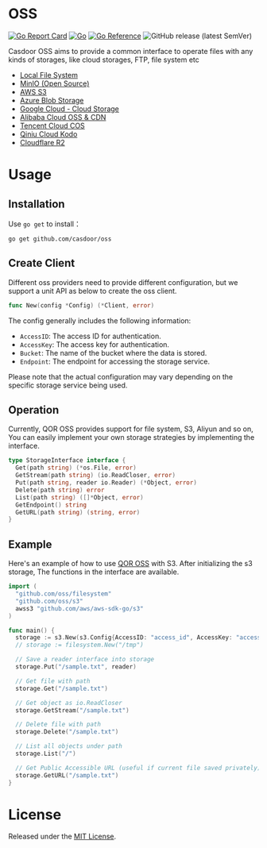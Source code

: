 # OSS

[![Go Report Card](https://goreportcard.com/badge/github.com/casdoor/oss)](https://goreportcard.com/report/github.com/casdoor/oss)
[![Go](https://github.com/casdoor/oss/actions/workflows/ci.yml/badge.svg)](https://github.com/casdoor/oss/actions/workflows/ci.yml)
[![Go Reference](https://pkg.go.dev/badge/github.com/casdoor/oss.svg)](https://pkg.go.dev/github.com/casdoor/oss)
![GitHub release (latest SemVer)](https://img.shields.io/github/v/release/casdoor/oss)

Casdoor OSS aims to provide a common interface to operate files with any kinds of storages, like cloud storages, FTP, file system etc

- [Local File System](https://github.com/casdoor/oss/tree/master/filesystem)
- [MinIO (Open Source)](https://min.io)
- [AWS S3](https://aws.amazon.com/s3)
- [Azure Blob Storage](https://azure.microsoft.com/en-us/products/storage/blobs)
- [Google Cloud - Cloud Storage](https://cloud.google.com/storage)
- [Alibaba Cloud OSS & CDN](https://cn.aliyun.com/product/oss)
- [Tencent Cloud COS](https://cloud.tencent.com/product/cos)
- [Qiniu Cloud Kodo](https://www.qiniu.com/products/kodo)
- [Cloudflare R2](https://developers.cloudflare.com/r2/)

# Usage

## Installation

Use `go get` to install：

```
go get github.com/casdoor/oss
```

## Create Client

Different oss providers need to provide different configuration, but we support a unit API as below to create the oss client.

```go
func New(config *Config) (*Client, error)
```

The config generally includes the following information:

- `AccessID`: The access ID for authentication.
- `AccessKey`: The access key for authentication.
- `Bucket`: The name of the bucket where the data is stored.
- `Endpoint`: The endpoint for accessing the storage service.

Please note that the actual configuration may vary depending on the specific storage service being used.

## Operation

Currently, QOR OSS provides support for file system, S3, Aliyun and so on, You can easily implement your own storage strategies by implementing the interface.

```go
type StorageInterface interface {
  Get(path string) (*os.File, error)
  GetStream(path string) (io.ReadCloser, error)
  Put(path string, reader io.Reader) (*Object, error)
  Delete(path string) error
  List(path string) ([]*Object, error)
  GetEndpoint() string
  GetURL(path string) (string, error)
}
```

## Example

Here's an example of how to use [QOR OSS](https://github.com/qor/oss) with S3. After initializing the s3 storage, The functions in the interface are available.

```go
import (
  "github.com/oss/filesystem"
  "github.com/oss/s3"
  awss3 "github.com/aws/aws-sdk-go/s3"
)

func main() {
  storage := s3.New(s3.Config{AccessID: "access_id", AccessKey: "access_key", Region: "region", Bucket: "bucket", Endpoint: "cdn.getqor.com", ACL: awss3.BucketCannedACLPublicRead})
  // storage := filesystem.New("/tmp")

  // Save a reader interface into storage
  storage.Put("/sample.txt", reader)

  // Get file with path
  storage.Get("/sample.txt")

  // Get object as io.ReadCloser
  storage.GetStream("/sample.txt")

  // Delete file with path
  storage.Delete("/sample.txt")

  // List all objects under path
  storage.List("/")

  // Get Public Accessible URL (useful if current file saved privately)
  storage.GetURL("/sample.txt")
}
```

# License

Released under the [MIT License](http://opensource.org/licenses/MIT).
